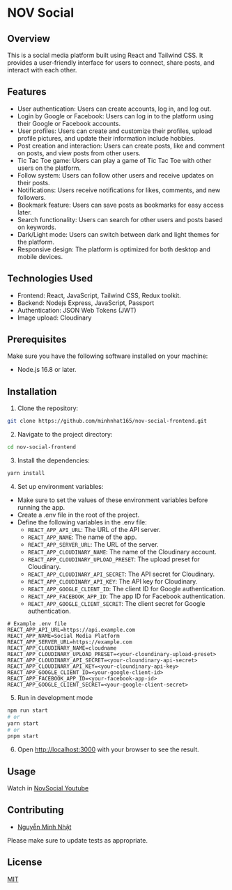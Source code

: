 # NOV Social

## Overview

This is a social media platform built using React and Tailwind CSS. It provides a user-friendly interface for users to connect, share posts, and interact with each other.
## Features

- User authentication: Users can create accounts, log in, and log out.
- Login by Google or Facebook: Users can log in to the platform using their Google or Facebook accounts.
- User profiles: Users can create and customize their profiles, upload profile pictures, and update their information include hobbies.
- Post creation and interaction: Users can create posts, like and comment on posts, and view posts from other users.
- Tic Tac Toe game: Users can play a game of Tic Tac Toe with other users on the platform.
- Follow system: Users can follow other users and receive updates on their posts.
- Notifications: Users receive notifications for likes, comments, and new followers.
- Bookmark feature: Users can save posts as bookmarks for easy access later.
- Search functionality: Users can search for other users and posts based on keywords.
- Dark/Light mode: Users can switch between dark and light themes for the platform.
- Responsive design: The platform is optimized for both desktop and mobile devices.

## Technologies Used

- Frontend: React, JavaScript, Tailwind CSS, Redux toolkit.
- Backend: Nodejs Express, JavaScript, Passport
- Authentication: JSON Web Tokens (JWT)
- Image upload: Cloudinary

## Prerequisites
Make sure you have the following software installed on your machine:

* Node.js 16.8 or later.

## Installation

1. Clone the repository:

```bash
git clone https://github.com/minhnhat165/nov-social-frontend.git
```

2. Navigate to the project directory:

```bash
cd nov-social-frontend
```

3. Install the dependencies:
```bash
yarn install
```

4. Set up environment variables:
* Make sure to set the values of these environment variables before running the app.
* Create a .env file in the root of the project.
* Define the following variables in the .env file:
  * `REACT_APP_API_URL`: The URL of the API server.
  * `REACT_APP_NAME`: The name of the app.
  * `REACT_APP_SERVER_URL`: The URL of the server.
  * `REACT_APP_CLOUDINARY_NAME`: The name of the Cloudinary account.
  * `REACT_APP_CLOUDINARY_UPLOAD_PRESET`: The upload preset for Cloudinary.
  * `REACT_APP_CLOUDINARY_API_SECRET`: The API secret for Cloudinary.
  * `REACT_APP_CLOUDINARY_API_KEY`: The API key for Cloudinary.
  * `REACT_APP_GOOGLE_CLIENT_ID`: The client ID for Google authentication.
  * `REACT_APP_FACEBOOK_APP_ID`: The app ID for Facebook authentication.
  * `REACT_APP_GOOGLE_CLIENT_SECRET`: The client secret for Google authentication.


```dotenv
# Example .env file
REACT_APP_API_URL=https://api.example.com
REACT_APP_NAME=Social Media Platform
REACT_APP_SERVER_URL=https://example.com
REACT_APP_CLOUDINARY_NAME=cloudname
REACT_APP_CLOUDINARY_UPLOAD_PRESET=<your-cloundinary-upload-preset>
REACT_APP_CLOUDINARY_API_SECRET=<your-cloundinary-api-secret>
REACT_APP_CLOUDINARY_API_KEY=<your-cloundinary-api-key>
REACT_APP_GOOGLE_CLIENT_ID=<your-google-client-id>
REACT_APP_FACEBOOK_APP_ID=<your-facebook-app-id>
REACT_APP_GOOGLE_CLIENT_SECRET=<your-google-client-secret>
```
5. Run in development mode

```bash
npm run start
# or
yarn start
# or
pnpm start
```
6. Open [http://localhost:3000](http://localhost:3000) with your browser to see the result.

## Usage
Watch in [NovSocial Youtube](https://www.youtube.com)

## Contributing
* [Nguyễn Minh Nhật](https://github.com/minhnhat165)

Please make sure to update tests as appropriate.

## License

[MIT](https://choosealicense.com/licenses/mit/)
